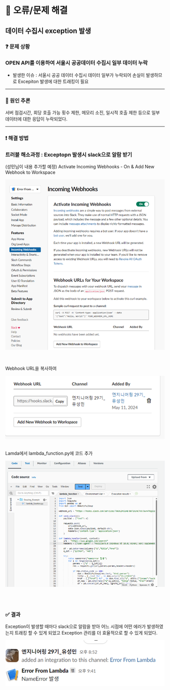 # 🧊 오류/문제 해결
## 데이터 수집시 exception 발생

### ❓ 문제 상황
### OPEN API를 이용하여 서울시 공공데이터 수집시 일부 데이터 누락
* 발생한 이슈 : 서울시 공공 데이터 수집시 데이터 일부가 누락되어 손실이 발생하므로 Excepiton 발생에 대한 트래킹이 필요
---

### 💭 원인 추론
서버 점검시간, 회당 호출 가능 횟수 제한, 메모리 소진, 일시적 호출 제한 등으로 일부 데이터에 대한 응답이 누락되었다.

---

### ❗️ 해결 방법
### 트러블 해소과정 : Exceptopn 발생시 slack으로 알람 받기
(성민님이 내용 추가할 예정)
Activate Incoming Webhooks - On & Add New Webhook to Workspace
<p align="center">
  <img src="./Gallery/img-lambda-02.png" width = 600>
</p><br>

Webhook URL을 복사하여
<p align="center">
  <img src="./Gallery/img-lambda-04.png" width = 600>
</p><br>
Lamda에서 lambda_function.py에 코드 추가
<p align="center">
  <img src="./Gallery/img-lambda-01.png" width = 600>
</p><br><br>




### ✅ 결과
Exception이 발생할 때마다 slack으로 알람을 받아 어느 시점에 어떤 에러가 발생하였는지 트래킹 할 수 있게 되었고 Exception 관리를 더 효율적으로 할 수 있게 되었다.
<p align="center">
  <img src="./Gallery/img-lambda-03.png" width = 600>
</p><br><br>